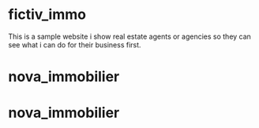 # fictiv_immo
This is a sample website i show real estate agents or agencies so they can see what i can do for their business first.
# nova_immobilier
# nova_immobilier
